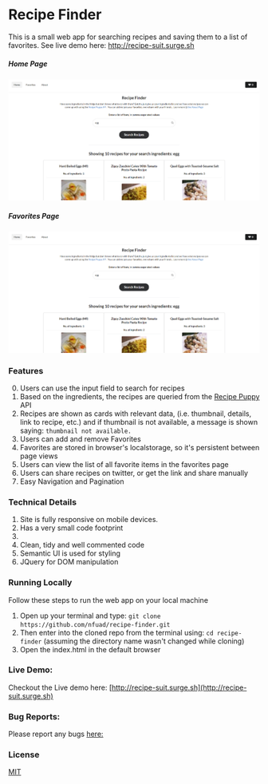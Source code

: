 # Recipe Finder

This is a small web app for searching recipes and saving them to a list of favorites. See live demo here: http://recipe-suit.surge.sh

##### Home Page

[<img src="./demo.png">](http://recipe-suit.surge.sh)

##### Favorites Page

[<img src="./demo.png">](http://recipe-suit.surge.sh/favorites.html)

### Features

0. Users can use the input field to search for recipes
1. Based on the ingredients, the recipes are queried from the [Recipe Puppy](http://www.recipepuppy.com/) API
1. Recipes are shown as cards with relevant data, (i.e. thumbnail, details, link to recipe, etc.) and if thumbnail is not available, a message is shown saying: `thumbnail not available.`
1. Users can add and remove Favorites
1. Favorites are stored in browser's localstorage, so it's persistent between page views
1. Users can view the list of all favorite items in the favorites page
1. Users can share recipes on twitter, or get the link and share manually
1. Easy Navigation and Pagination

### Technical Details

1. Site is fully responsive on mobile devices.
1. Has a very small code footprint
1.
1. Clean, tidy and well commented code
1. Semantic UI is used for styling
1. JQuery for DOM manipulation

### Running Locally

Follow these steps to run the web app on your local machine

1. Open up your terminal and type: `git clone https://github.com/nfuad/recipe-finder.git`
2. Then enter into the cloned repo from the terminal using: `cd recipe-finder` (assuming the directory name wasn't changed while cloning)
3. Open the index.html in the default browser

### Live Demo:

Checkout the Live demo here: [http://recipe-suit.surge.sh](http://recipe-suit.surge.sh)

### Bug Reports:

Please report any bugs [here:](https://github.com/nfuad/Pathshala/issues)

### License

[MIT](./LICENSE)
